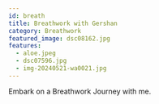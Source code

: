 ```yaml
---
id: breath
title: Breathwork with Gershan
category: Breathwork
featured_image: dsc08162.jpg
features:
  - aloe.jpeg
  - dsc07596.jpg
  - img-20240521-wa0021.jpg
---
```

Embark on a Breathwork Journey with me.
